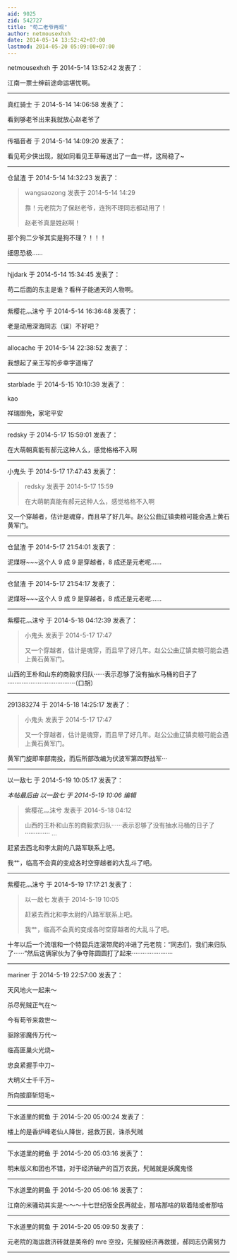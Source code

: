 ```yaml
---
aid: 9025
zid: 542727
title: "苟二老爷再现"
author: netmousexhxh
date: 2014-05-14 13:52:42+07:00
lastmod: 2014-05-20 05:09:00+07:00
---
```


netmousexhxh 于 2014-5-14 13:52:42 发表了：

江南一票士绅前途命运堪忧啊。

---

真红骑士 于 2014-5-14 14:06:58 发表了：

看到够老爷出来我就放心赵老爷了

---

传福音者 于 2014-5-14 14:09:20 发表了：

看见苟少侠出现，就如同看见王草莓送出了一血一样，这局稳了~

---

仓鼠渣 于 2014-5-14 14:32:23 发表了：

> wangsaozong 发表于 2014-5-14 14:29
>
> 靠！元老院为了保赵老爷，连狗不理同志都动用了！
>
> 赵老爷真是姓赵啊！

那个狗二少爷其实是狗不理？！！！

细思恐极……

---

hjjdark 于 2014-5-14 15:34:45 发表了：

苟二后面的东主是谁？看样子能通天的人物啊。

---

紫樱花灬沫兮 于 2014-5-14 16:36:48 发表了：

老是动用深海同志（误）不好吧？

---

allocache 于 2014-5-14 22:38:52 发表了：

我想起了亲王写的步幸字道梅了

---

starblade 于 2014-5-15 10:10:39 发表了：

kao

祥瑞御免，家宅平安

---

redsky 于 2014-5-17 15:59:01 发表了：

在大萌朝真能有郝元这种人么，感觉格格不入啊

---

小鬼头 于 2014-5-17 17:47:43 发表了：

> redsky 发表于 2014-5-17 15:59
>
> 在大萌朝真能有郝元这种人么，感觉格格不入啊

又一个穿越者，估计是魂穿，而且早了好几年。赵公公曲辽镇卖粮可能会遇上黄石黄军门。

---

仓鼠渣 于 2014-5-17 21:54:01 发表了：

泥煤呀~~~这个人 9 成 9 是穿越者，8 成还是元老呢……

---

仓鼠渣 于 2014-5-17 21:54:17 发表了：

泥煤呀~~~这个人 9 成 9 是穿越者，8 成还是元老呢……

---

紫樱花灬沫兮 于 2014-5-18 04:12:39 发表了：

> 小鬼头 发表于 2014-5-17 17:47
>
> 又一个穿越者，估计是魂穿，而且早了好几年。赵公公曲辽镇卖粮可能会遇上黄石黄军门。

山西的王朴和山东的商毅求归队······表示忍够了没有抽水马桶的日子了······································（口胡）

---

291383274 于 2014-5-18 14:25:17 发表了：

> 小鬼头 发表于 2014-5-17 17:47
>
> 又一个穿越者，估计是魂穿，而且早了好几年。赵公公曲辽镇卖粮可能会遇上黄石黄军门。

黄军门旋即率部南投，而后所部改编为伏波军第四野战军···

---

以一敌七 于 2014-5-19 10:05:17 发表了：

_本帖最后由 以一敌七 于 2014-5-19 10:06 编辑_

> 紫樱花灬沫兮 发表于 2014-5-18 04:12
>
> 山西的王朴和山东的商毅求归队······表示忍够了没有抽水马桶的日子了·············· ...

赶紧去西北和李太尉的八路军联系上吧。

我艹，临高不会真的变成各时空穿越者的大乱斗了吧。

---

紫樱花灬沫兮 于 2014-5-19 17:17:21 发表了：

> 以一敌七 发表于 2014-5-19 10:05
>
> 赶紧去西北和李太尉的八路军联系上吧。
>
> 我艹，临高不会真的变成各时空穿越者的大乱斗了吧。

十年以后一个流氓和一个特囧兵连滚带爬的冲进了元老院：“同志们，我们来归队了······”然后这俩家伙为了争夺陈圆圆打了起来·······················

---

mariner 于 2014-5-19 22:57:00 发表了：

天风地火一起来～

杀尽髡贼正气在～

今有苟爷来救世～

驱除邪魔传万代～

临高匪巢火光烧~

忠良紧握手中刀~

大明义士千千万~

所向披靡斩短毛~

---

下水道里的鳄鱼 于 2014-5-20 05:00:24 发表了：

楼上的是香炉峰老仙人降世，拯救万民，诛杀髠贼

---

下水道里的鳄鱼 于 2014-5-20 05:03:16 发表了：

明末版义和团也不错，对于经济破产的百万农民，髠贼就是妖魔鬼怪

---

下水道里的鳄鱼 于 2014-5-20 05:06:16 发表了：

江南的米骚动其实是～～～十七世纪版全民再就业，那啥那啥的软着陆或者那啥

---

下水道里的鳄鱼 于 2014-5-20 05:09:50 发表了：

元老院的海运救济砖就是美帝的 mre 空投，先摧毁经济再救援，郝同志仍需努力

---
